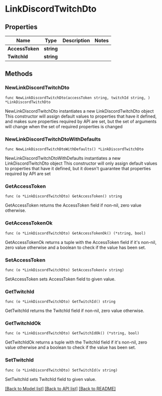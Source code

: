 # LinkDiscordTwitchDto

## Properties

Name | Type | Description | Notes
------------ | ------------- | ------------- | -------------
**AccessToken** | **string** |  | 
**TwitchId** | **string** |  | 

## Methods

### NewLinkDiscordTwitchDto

`func NewLinkDiscordTwitchDto(accessToken string, twitchId string, ) *LinkDiscordTwitchDto`

NewLinkDiscordTwitchDto instantiates a new LinkDiscordTwitchDto object
This constructor will assign default values to properties that have it defined,
and makes sure properties required by API are set, but the set of arguments
will change when the set of required properties is changed

### NewLinkDiscordTwitchDtoWithDefaults

`func NewLinkDiscordTwitchDtoWithDefaults() *LinkDiscordTwitchDto`

NewLinkDiscordTwitchDtoWithDefaults instantiates a new LinkDiscordTwitchDto object
This constructor will only assign default values to properties that have it defined,
but it doesn't guarantee that properties required by API are set

### GetAccessToken

`func (o *LinkDiscordTwitchDto) GetAccessToken() string`

GetAccessToken returns the AccessToken field if non-nil, zero value otherwise.

### GetAccessTokenOk

`func (o *LinkDiscordTwitchDto) GetAccessTokenOk() (*string, bool)`

GetAccessTokenOk returns a tuple with the AccessToken field if it's non-nil, zero value otherwise
and a boolean to check if the value has been set.

### SetAccessToken

`func (o *LinkDiscordTwitchDto) SetAccessToken(v string)`

SetAccessToken sets AccessToken field to given value.


### GetTwitchId

`func (o *LinkDiscordTwitchDto) GetTwitchId() string`

GetTwitchId returns the TwitchId field if non-nil, zero value otherwise.

### GetTwitchIdOk

`func (o *LinkDiscordTwitchDto) GetTwitchIdOk() (*string, bool)`

GetTwitchIdOk returns a tuple with the TwitchId field if it's non-nil, zero value otherwise
and a boolean to check if the value has been set.

### SetTwitchId

`func (o *LinkDiscordTwitchDto) SetTwitchId(v string)`

SetTwitchId sets TwitchId field to given value.



[[Back to Model list]](../README.md#documentation-for-models) [[Back to API list]](../README.md#documentation-for-api-endpoints) [[Back to README]](../README.md)


